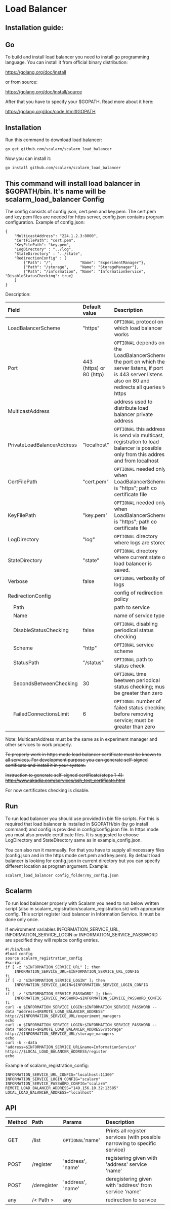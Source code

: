Load Balancer 
============ 

Installation guide: 
---------------------- 
Go 
-- 
To build and install load balancer you need to install go programming language. 
You can install it from official binary distribution: 

https://golang.org/doc/install

or from source: 

https://golang.org/doc/install/source 

After that you have to specify your $GOPATH. Read more about it here: 

https://golang.org/doc/code.html#GOPATH 

Installation 
-------------- 
Run this command to download load balancer: 
``` 
go get github.com/scalarm/scalarm_load_balancer 
``` 
Now you can install it: 
```` 
go install github.com/scalarm/scalarm_load_balancer
```` 
This command will install load balancer in $GOPATH/bin. It's name will be scalarm_load_balancer 
Config 
-------- 
The config consists of config.json, cert.pem and key.pem. The cert.pem and key.pem files are needed for https server, config.json contains program configuration. 
Example of config.json:
````
{
	"MulticastAddress": "224.1.2.3:8000", 
	"CertFilePath": "cert.pem",
	"KeyFilePath": "key.pem",
	"LogDirectory" : "../log",
	"StateDirectory" : "../state",
	"RedirectionConfig" : [
		{"Path": "/", 			 "Name": "ExperimentManager"},
		{"Path": "/storage", 	 "Name": "StorageManager"},
		{"Path": "/information", "Name": "InformationService", "DisableStatusChecking": true}
	]
}

````


Description:

| Field  | Default value | Description |
| :--  | :-- | :-- |
| LoadBalancerScheme  | "https" | ```OPTIONAL``` protocol on which load balancer works | 
| Port  | 443 (https) or 80 (http) | ```OPTIONAL``` depends on the LoadBalancerScheme; the port on which the server listens, if port is 443 server listens also on 80 and redirects all queries to https
| MulticastAddress  |  | address used to distribute load balancer private address
| PrivateLoadBalancerAddress  | "localhost" | ```OPTIONAL``` this address is send via multicast, registration to load balancer is possible only from this address and from localhost
| CertFilePath  | "cert.pem" | ```OPTIONAL``` needed only when LoadBalancerScheme is "https"; path co certificate file
| KeyFilePath | "key.pem" | ```OPTIONAL``` needed only when LoadBalancerScheme is "https"; path co certificate file
| LogDirectory  | "log" | ```OPTIONAL``` directory where logs are stored. 
| StateDirectory  | "state" | ```OPTIONAL``` directory where current state of load balancer is saved.
| Verbose  | false | ```OPTIONAL``` verbosity of logs
| RedirectionConfig || config of redirection policy| 
| &nbsp;&nbsp;&nbsp;&nbsp;Path | | path to service
| &nbsp;&nbsp;&nbsp;&nbsp;Name | | name of service type
| &nbsp;&nbsp;&nbsp;&nbsp;DisableStatusChecking |false | ```OPTIONAL``` disabling periodical status checking
| &nbsp;&nbsp;&nbsp;&nbsp;Scheme | "http" | ```OPTIONAL``` service scheme
| &nbsp;&nbsp;&nbsp;&nbsp;StatusPath | "/status" | ```OPTIONAL``` path to status check
| &nbsp;&nbsp;&nbsp;&nbsp;SecondsBetweenChecking | 30| ```OPTIONAL``` time beetwen periodical status checking; must be greater than zero
| &nbsp;&nbsp;&nbsp;&nbsp;FailedConnectionsLimit | 6| ```OPTIONAL``` number of failed status checking before removing service; must be greater than zero

Note: MulticastAddress must be the same as in experiment manager and other services to work properly.

~~To properly work in https mode load balancer certificate must be known to all services. For development purpose you can generate self-signed certificate and install it in your system.~~

~~Instruction to generate self-signed certificate(steps 1-4): http://www.akadia.com/services/ssh_test_certificate.html~~

For now certificates checking is disable.

Run 
----

To run load balancer you should use provided in bin file scripts. For this is required that load balancer is installed in $GOPATH/bin (by go install command) and config is provided in config/config.json file. In https mode you must also provide certificate files. It is suggested to choose LogDirectory and StateDirectory same as in example_config.json.


You can also run it mannually. For that you have to supply all necessary files (config.json and in the https mode cert.pem and key.pem). By default load balancer is looking for config.json in current directory but you can specify different location as program argument. Example:
```
scalarm_load_balancer config_folder/my_config.json
```
Scalarm 
----
To run load balancer properly with Scalarm you need to run below written script (also in scalarm_registration/scalarm_registration.sh) with appropriate config. This script register load balancer in Information Service. It must be done only once.

If environment variables INFORMATION_SERVICE_URL, INFORMATION_SERVICE_LOGIN or INFORMATION_SERVICE_PASSWORD are specified they will replace config entries.

```
#!/bin/bash
#load config
source scalarm_registration_config
#script
if [ -z "$INFORMATION_SERVICE_URL" ]; then
    INFORMATION_SERVICE_URL=$INFORMATION_SERVICE_URL_CONFIG
fi
if [ -z "$INFORMATION_SERVICE_LOGIN" ]; then
    INFORMATION_SERVICE_LOGIN=$INFORMATION_SERVICE_LOGIN_CONFIG
fi
if [ -z "$INFORMATION_SERVICE_PASSWORD" ]; then
    INFORMATION_SERVICE_PASSWORD=$INFORMATION_SERVICE_PASSWORD_CONFIG
fi  
curl -u $INFORMATION_SERVICE_LOGIN:$INFORMATION_SERVICE_PASSWORD --data "address=$REMOTE_LOAD_BALANCER_ADDRESS" http://$INFORMATION_SERVICE_URL/experiment_managers
echo
curl -u $INFORMATION_SERVICE_LOGIN:$INFORMATION_SERVICE_PASSWORD --data "address=$REMOTE_LOAD_BALANCER_ADDRESS/storage" http://$INFORMATION_SERVICE_URL/storage_managers
echo
curl -k --data "address=$INFORMATION_SERVICE_URL&name=InformationService" https://$LOCAL_LOAD_BALANCER_ADDRESS/register
echo

```
Example of scalarm_registration_config:
```
INFORMATION_SERVICE_URL_CONFIG="localhost:11300"
INFORMATION_SERVICE_LOGIN_CONFIG="scalarm"
INFORMATION_SERVICE_PASSWORD_CONFIG="scalarm"
REMOTE_LOAD_BALANCER_ADDRESS="149.156.10.32:13585"
LOCAL_LOAD_BALANCER_ADDRESS="localhost"
```


API
-----
| Method | Path | Params | Description
|:--|:--|:--| :-- |
| GET | /list | ```OPTIONAL```'name' | Prints all register services (with possible narrowing to specific service)
| POST | /register |  'address', 'name' | registering given with 'address' service 'name' 
| POST | /deregister | 'address', 'name' | deregistering given with 'address' from service  'name'
| any |  /< Path > | any | redirection to service
